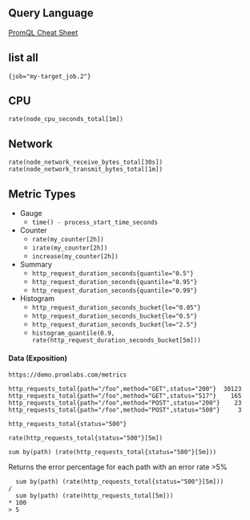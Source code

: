 ## Query Language
[PromQL Cheat Sheet](https://promlabs.com/promql-cheat-sheet)


## list all
```promql
{job="my-target_job.2"}
```


## CPU
```promql
rate(node_cpu_seconds_total[1m])
```


## Network
```promql
rate(node_network_receive_bytes_total[30s])
rate(node_network_transmit_bytes_total[1m])
```


## Metric Types
- Gauge
  - `time() - process_start_time_seconds`
- Counter
  - `rate(my_counter[2h])`
  - `irate(my_counter[2h])`
  - `increase(my_counter[2h])`
- Summary
  - `http_request_duration_seconds{quantile="0.5"}`
  - `http_request_duration_seconds{quantile="0.95"}`
  - `http_request_duration_seconds{quantile="0.99"}`
- Histogram
  - `http_request_duration_seconds_bucket{le="0.05"}`
  - `http_request_duration_seconds_bucket{le="0.5"}`
  - `http_request_duration_seconds_bucket{le="2.5"}`
  - `histogram_quantile(0.9, rate(http_request_duration_seconds_bucket[5m]))`


#### Data (Exposition)
`https://demo.promlabs.com/metrics`
```
http_requests_total{path="/foo",method="GET",status="200"}  30123
http_requests_total{path="/foo",method="GET",status="517"}    165
http_requests_total{path="/foo",method="POST",status="200"}    23
http_requests_total{path="/foo",method="POST",status="500"}     3
```


```promql
http_requests_total{status="500"}

rate(http_requests_total{status="500"}[5m])

sum by(path) (rate(http_requests_total{status="500"}[5m]))
```


Returns the error percentage for each path with an error rate >5%
```
  sum by(path) (rate(http_requests_total{status="500"}[5m]))
/
  sum by(path) (rate(http_requests_total[5m]))
* 100
> 5
```
